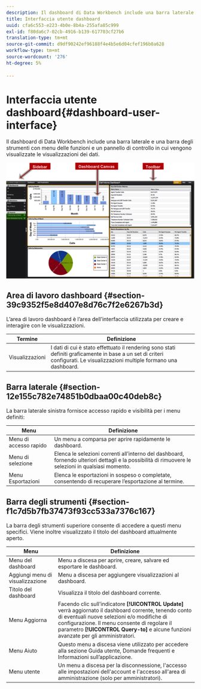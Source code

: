 ```yaml
---
description: Il dashboard di Data Workbench include una barra laterale e una barra degli strumenti con menu delle funzioni e un pannello di controllo in cui vengono visualizzate le visualizzazioni dei dati.
title: Interfaccia utente dashboard
uuid: cfa6c553-e223-4b0e-8b4a-255afa85c999
exl-id: f80da6c7-02cb-4916-b139-617703cf27b6
translation-type: tm+mt
source-git-commit: d9df90242ef96188f4e4b5e6d04cfef196b0a628
workflow-type: tm+mt
source-wordcount: '276'
ht-degree: 5%

---
```


# Interfaccia utente dashboard{#dashboard-user-interface}

Il dashboard di Data Workbench include una barra laterale e una barra degli strumenti con menu delle funzioni e un pannello di controllo in cui vengono visualizzate le visualizzazioni dei dati.

![](assets/dashboard_ui.png)

## Area di lavoro dashboard {#section-39c9352f5e8d407e8d76c7f2e6267b3d}

L’area di lavoro dashboard è l’area dell’interfaccia utilizzata per creare e interagire con le visualizzazioni.

| Termine | Definizione |
|---|---|
| Visualizzazioni | I dati di cui è stato effettuato il rendering sono stati definiti graficamente in base a un set di criteri configurati. Le visualizzazioni multiple formano una dashboard. |

## Barra laterale {#section-12e155c782e74851b0dbaa00c40deb8c}

La barra laterale sinistra fornisce accesso rapido e visibilità per i menu definiti:

| Menu | Definizione |
|---|---|
| Menu di accesso rapido | Un menu a comparsa per aprire rapidamente le dashboard. |
| Menu di selezione | Elenca le selezioni correnti all’interno del dashboard, fornendo ulteriori dettagli e la possibilità di rimuovere le selezioni in qualsiasi momento. |
| Menu Esportazioni | Elenca le esportazioni in sospeso o completate, consentendo di recuperare l’esportazione al termine. |

## Barra degli strumenti {#section-f1c7d5b7fb37473f93cc533a7376c167}

La barra degli strumenti superiore consente di accedere a questi menu specifici. Viene inoltre visualizzato il titolo del dashboard attualmente aperto.

| Menu | Definizione |
|---|---|
| Menu del dashboard | Menu a discesa per aprire, creare, salvare ed esportare le dashboard. |
| Aggiungi menu di visualizzazione | Menu a discesa per aggiungere visualizzazioni al dashboard. |
| Titolo del dashboard | Visualizza il titolo del dashboard corrente. |
| Menu Aggiorna | Facendo clic sull&#39;indicatore **[!UICONTROL Update]** verrà aggiornato il dashboard corrente, tenendo conto di eventuali nuove selezioni e/o modifiche di configurazione. Il menu consente di regolare il parametro **[!UICONTROL Query-to]** e alcune funzioni avanzate per gli amministratori. |
| Menu Aiuto | Questo menu a discesa viene utilizzato per accedere alla sezione Guida utente, Domande frequenti e Informazioni sull’applicazione. |
| Menu utente | Un menu a discesa per la disconnessione, l&#39;accesso alle impostazioni dell&#39;account e l&#39;accesso all&#39;area di amministrazione (solo per amministratori). |
